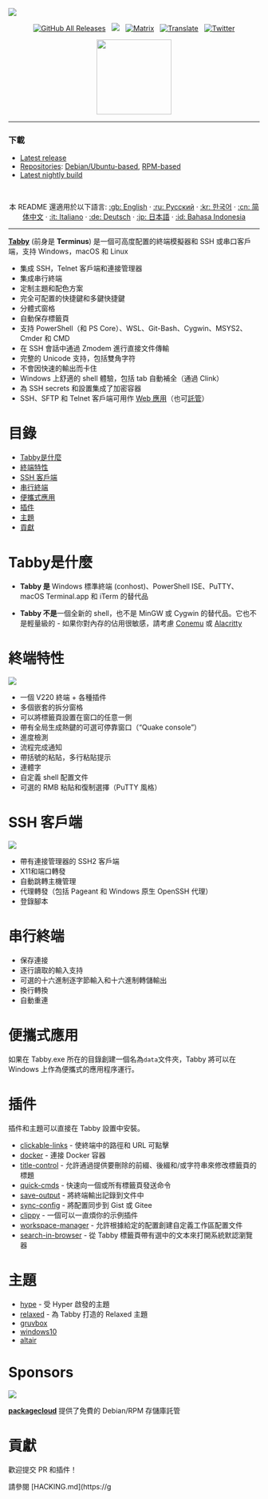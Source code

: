 [![](docs/readme.png)](https://tabby.sh)


<p align="center">
  <a href="https://github.com/Eugeny/tabby/releases/latest"><img alt="GitHub All Releases" src="https://img.shields.io/github/downloads/eugeny/tabby/total.svg?label=DOWNLOADS&logo=github&style=for-the-badge"></a> &nbsp; <a href="https://nightly.link/Eugeny/tabby/workflows/build/master"><img src="https://shields.io/badge/-Nightly%20Builds-orange?logo=hackthebox&logoColor=fff&style=for-the-badge"/></a> &nbsp; <a href="https://matrix.to/#/#tabby-general:matrix.org"><img alt="Matrix" src="https://img.shields.io/matrix/tabby-general:matrix.org?logo=matrix&style=for-the-badge&color=magenta"></a> &nbsp <a href="https://translate.tabby.sh/"><img alt="Translate" src="https://shields.io/badge/Translate-UI-white?logo=googletranslate&style=for-the-badge&color=white&logoColor=fff"></a> &nbsp; <a href="https://twitter.com/eugeeeeny"><img alt="Twitter" src="https://shields.io/badge/Subscribe-News-blue?logo=twitter&style=for-the-badge&color=blue"></a>
</p>

<p align="center">
  <a href="https://ko-fi.com/J3J8KWTF">
    <img src="https://cdn.ko-fi.com/cdn/kofi3.png?v=2" width="150">
  </a>
</p>

----

### 下載

* [Latest release](https://github.com/Eugeny/tabby/releases/latest)
* [Repositories](https://packagecloud.io/eugeny/tabby): [Debian/Ubuntu-based](https://packagecloud.io/eugeny/tabby/install#bash-deb), [RPM-based](https://packagecloud.io/eugeny/tabby/install#bash-rpm)
* [Latest nightly build](https://nightly.link/Eugeny/tabby/workflows/build/master)

<br/>
<p align="center">
本 README 還適用於以下語言: <a  href="./README.md">:gb: English</a> · <a  href="./README.ru-RU.md">:ru: Русский</a> · <a  href="./README.ko-KR.md">:kr: 한국어</a> · <a  href="./README.zh-CN.md">:cn: 简体中文</a> · <a  href="./README.it-IT.md">:it: Italiano</a> · <a href="./README.de-DE.md">:de: Deutsch</a> · <a href="./README.ja-JP.md">:jp: 日本語</a> · <a href="./README.id-ID.md">:id: Bahasa Indonesia</a>
</p>

----

[**Tabby**](https://tabby.sh) (前身是 **Terminus**) 是一個可高度配置的終端模擬器和 SSH 或串口客戶端，支持 Windows，macOS 和 Linux

* 集成 SSH，Telnet 客戶端和連接管理器
* 集成串行終端
* 定制主題和配色方案
* 完全可配置的快捷鍵和多鍵快捷鍵
* 分體式窗格
* 自動保存標籤頁
* 支持 PowerShell（和 PS Core）、WSL、Git-Bash、Cygwin、MSYS2、Cmder 和 CMD
* 在 SSH 會話中通過 Zmodem 進行直接文件傳輸
* 完整的 Unicode 支持，包括雙角字符
* 不會因快速的輸出而卡住
* Windows 上舒適的 shell 體驗，包括 tab 自動補全（通過 Clink）
* 為 SSH secrets 和設置集成了加密容器
* SSH、SFTP 和 Telnet 客戶端可用作 [Web 應用](https://tabby.sh/app)（也可[託管](https://github.com/Eugeny/tabby-web)）

# 目錄 <!-- omit in toc -->

- [Tabby是什麼](#tabby是什麼)
- [終端特性](#終端特性)
- [SSH 客戶端](#ssh-客戶端)
- [串行終端](#串行終端)
- [便攜式應用](#便攜式應用)
- [插件](#插件)
- [主題](#主題)
- [貢獻](#貢獻)

<a name="about"></a>

# Tabby是什麼

* **Tabby 是** Windows 標準終端 (conhost)、PowerShell ISE、PuTTY、macOS Terminal.app 和 iTerm 的替代品

* **Tabby 不是**一個全新的 shell，也不是 MinGW 或 Cygwin 的替代品。它也不是輕量級的 - 如果你對內存的佔用很敏感，請考慮 [Conemu](https://conemu.github.io) 或 [Alacritty](https://github.com/jwilm/alacritty)
<a name="terminal"></a>

# 終端特性

![](docs/readme-terminal.png)

* 一個 V220 終端 + 各種插件
* 多個嵌套的拆分窗格
* 可以將標籤頁設置在窗口的任意一側
* 帶有全局生成熱鍵的可選可停靠窗口（“Quake console”）
* 進度檢測
* 流程完成通知
* 帶括號的粘貼，多行粘貼提示
* 連體字
* 自定義 shell 配置文件
* 可選的 RMB 粘貼和復制選擇（PuTTY 風格）

<a name="ssh"></a>
# SSH 客戶端

![](docs/readme-ssh.png)

* 帶有連接管理器的 SSH2 客戶端
* X11和端口轉發
* 自動跳轉主機管理
* 代理轉發（包括 Pageant 和 Windows 原生 OpenSSH 代理）
* 登錄腳本

<a name="serial"></a>
# 串行終端

* 保存連接
* 逐行讀取的輸入支持
* 可選的十六進制逐字節輸入和十六進制轉儲輸出
* 換行轉換
* 自動重連

<a name="portable"></a>
# 便攜式應用

如果在 Tabby.exe 所在的目錄創建一個名為`data`文件夾，Tabby 將可以在 Windows 上作為便攜式的應用程序運行。

<a name="plugins"></a>
# 插件

插件和主題可以直接在 Tabby 設置中安裝。

* [clickable-links](https://github.com/Eugeny/tabby-clickable-links) - 使終端中的路徑和 URL 可點擊
* [docker](https://github.com/Eugeny/tabby-docker) - 連接 Docker 容器
* [title-control](https://github.com/kbjr/terminus-title-control) - 允許通過提供要刪除的前綴、後綴和/或字符串來修改標籤頁的標題
* [quick-cmds](https://github.com/Domain/terminus-quick-cmds) - 快速向一個或所有標籤頁發送命令
* [save-output](https://github.com/Eugeny/tabby-save-output) - 將終端輸出記錄到文件中
* [sync-config](https://github.com/starxg/terminus-sync-config) - 將配置同步到 Gist 或 Gitee
* [clippy](https://github.com/Eugeny/tabby-clippy) - 一個可以一直煩你的示例插件
* [workspace-manager](https://github.com/composer404/tabby-workspace-manager) - 允許根據給定的配置創建自定義工作區配置文件
* [search-in-browser](https://github.com/composer404/tabby-search-in-browser) - 從 Tabby 標籤頁帶有選中的文本來打開系統默認瀏覽器

<a name="themes"></a>
# 主題

* [hype](https://github.com/Eugeny/tabby-theme-hype) - 受 Hyper 啟發的主題
* [relaxed](https://github.com/Relaxed-Theme/relaxed-terminal-themes#terminus) - 為 Tabby 打造的 Relaxed 主題
* [gruvbox](https://github.com/porkloin/terminus-theme-gruvbox)
* [windows10](https://www.npmjs.com/package/terminus-theme-windows10)
* [altair](https://github.com/yxuko/terminus-altair)

# Sponsors <!-- omit in toc -->

[![](https://assets-production.packagecloud.io/assets/packagecloud-logo-light-scaled-26ce8e96060fddf74afbd4445e63ba35590d4aaa56edc98495bb390ef3cae0ae.png)](https://packagecloud.io)

[**packagecloud**](https://packagecloud.io) 提供了免費的 Debian/RPM 存儲庫託管

<a name="contributing"></a>
# 貢獻

歡迎提交 PR 和插件！

請參閱 [HACKING.md](https://g